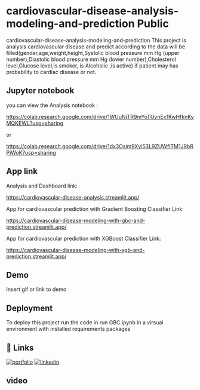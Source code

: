 # cardiovascular-disease-analysis-modeling-and-prediction Public
cardiovascular-disease-analysis-modeling-and-prediction
This project is analysis cardiovascular disease and predict according to the data will be filled(gender,age,weight,height,Systolic blood pressure mm Hg (upper number),Diastolic blood pressure mm Hg (lower number),Cholesterol level,Glucose level,is smoker, is Alcoholic ,is active) if patient may has probability to cardiac disease or not.

## Jupyter notebook
you can view the Analysis notebook :

https://colab.research.google.com/drive/1WUuNjTR9mYoTUynEx1KwHfknKyMQKEWL?usp=sharing

or

https://colab.research.google.com/drive/1dx3Osim9Xyl53L9ZUWflTM1J9bRPiWoK?usp=sharing
## App link
Analysis and Dashboard link:

https://cardiovascular-disease-analysis.streamlit.app/

App for cardiovascular prediction with Gradient Boosting Classifier Link:

https://cardiovascular-disease-modeling-with-gbc-and-prediction.streamlit.app/

App for cardiovascular prediction with XGBoost Classifier Link:

https://cardiovascular-disease-modeling-with-xgb-and-prediction.streamlit.app/
## Demo

Insert gif or link to demo


## Deployment

To deploy this project run the code in run GBC.ipynb in a virsual environment with installed requirements packages




## 🔗 Links
[![portfolio](https://img.shields.io/badge/my_portfolio-000?style=for-the-badge&logo=ko-fi&logoColor=white)](https://github.com/ShHassanin)
[![linkedin](https://img.shields.io/badge/linkedin-0A66C2?style=for-the-badge&logo=linkedin&logoColor=white)](https://www.linkedin.com/in/shaymaa-hassan/)



## video
